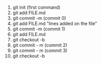 
1. git init (first command)<br>
2. git add FILE.md <br>
3. git commit -m (commit 0)<br>
4. git add FILE.md  "lines added on the file"<br>
5. git commit -m (commit 1)<br>
6. git add FILE.md <br>
7. git checkout -b <branch name> <br>
8. git commit - m (commit 2)<br> 
9. git commit - m (commit 3)<br>
10. git checkout -b <new branch><br>

